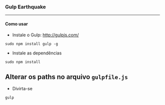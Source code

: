 ### Gulp Earthquake
---

#### Como usar

* Instale o Gulp: http://gulpjs.com/

`sudo npm install gulp -g`

* Instale as dependências

`sudo npm install`

## Alterar os paths no arquivo `gulpfile.js`

* Divirta-se

`gulp`
